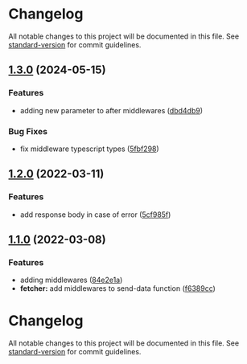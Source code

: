 # Changelog

All notable changes to this project will be documented in this file. See [standard-version](https://github.com/conventional-changelog/standard-version) for commit guidelines.

## [1.3.0](https://github.com/PaquitoSoft/fetcher/compare/v1.2.0...v1.3.0) (2024-05-15)


### Features

* adding new parameter to after middlewares ([dbd4db9](https://github.com/PaquitoSoft/fetcher/commit/dbd4db93ffd872c56c696576a5b349df6d01d79f))


### Bug Fixes

* fix middleware typescript types ([5fbf298](https://github.com/PaquitoSoft/fetcher/commit/5fbf29810ea902995bb1e9eb46e1b7ed1e87f38a))

## [1.2.0](https://github.com/PaquitoSoft/fetcher/compare/v1.1.0...v1.2.0) (2022-03-11)


### Features

* add response body in case of error ([5cf985f](https://github.com/PaquitoSoft/fetcher/commit/5cf985f50e83b4a99ada5d90cd4571f53a640478))

## [1.1.0](https://github.com/PaquitoSoft/fetcher/compare/v1.0.0...v1.1.0) (2022-03-08)


### Features

* adding middlewares ([84e2e1a](https://github.com/PaquitoSoft/fetcher/commit/84e2e1a6eca2fb0512add0c7e85fe58de727cc03))
* **fetcher:** add middlewares to send-data function ([f6389cc](https://github.com/PaquitoSoft/fetcher/commit/f6389ccd9418b1c53b5b329ae5f8c063edc0a4af))

# Changelog

All notable changes to this project will be documented in this file. See [standard-version](https://github.com/conventional-changelog/standard-version) for commit guidelines.
